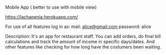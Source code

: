 Mobile App ( better to use with mobile view)

https://lachapenia.herokuapp.com/

For use of all features log in as:
mail: alice@gmail.com
password: alice

Description:
It's an app for restaurant staff.  You can add orders, do final bill calculations and track the amount of income in specific days/dates.  And other features like checking for how long have the costumers been waiting.
